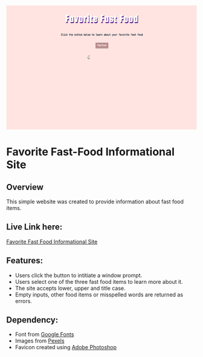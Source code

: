 <p align="center">
  <img src="Images/social-preview.gif" width="600px" height="328px">
</p>
<h1>Favorite Fast-Food Informational Site</h1>

<h2>Overview</h2>
<p>This simple website was created to provide information about fast food items.</p> 

<h2>Live Link here:</h2> 
<a href="https://th876.github.io/FavFast-Food/">Favorite Fast Food Informational Site</a>

<h2>Features:</h2> 
<ul>
  <li>Users click the button to intitiate a window prompt.</li>
  <li>Users select one of the three fast food items to learn more about it.</li>
  <li>The site accepts lower, upper and title case.</li>
  <li>Empty inputs, other food items or misspelled words are returned as errors.</li>
</ul>

<h2>Dependency:</h2>
<ul>
  <li>Font from <a href="https://fonts.google.com/">Google Fonts</a></li>
  <li>Images from <a href="https://www.pexels.com/">Pexels</a></li>
  <li> Favicon created using <a href="https://www.adobe.com/products/photoshop.html?sdid=KKQIN&mv=search&kw=photoshop&ef_id=Cj0KCQjw4v2EBhCtARIsACan3nzWa02yHOxxhoA2qyth0Ccx23VW6QLSgtmysrlXsdK-F58df6NXpr0aAmSXEALw_wcB:G:s&s_kwcid=AL!3085!3!442365419729!e!!g!!adobe%20photoshop%20home&gclid=Cj0KCQjw4v2EBhCtARIsACan3nzWa02yHOxxhoA2qyth0Ccx23VW6QLSgtmysrlXsdK-F58df6NXpr0aAmSXEALw_wcB">Adobe Photoshop</a></li> 
</ul>
